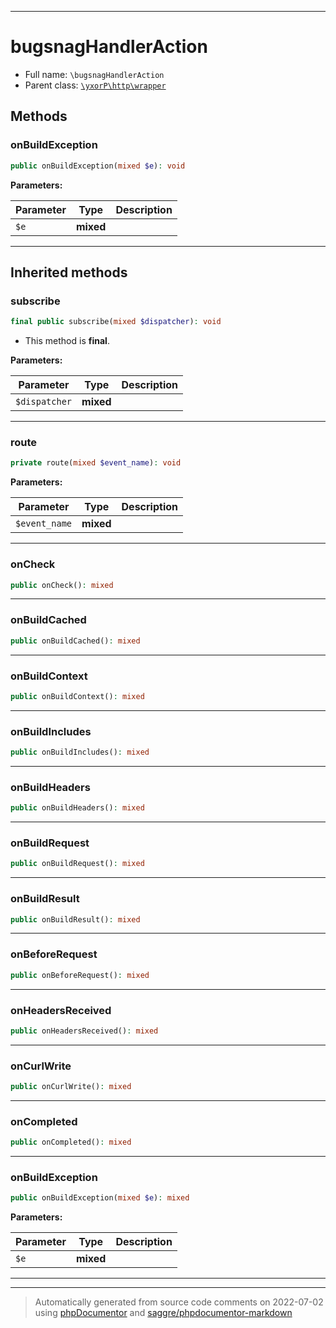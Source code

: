 ***

# bugsnagHandlerAction





* Full name: `\bugsnagHandlerAction`
* Parent class: [`\yxorP\http\wrapper`](./yxorP/http/wrapper.md)




## Methods


### onBuildException



```php
public onBuildException(mixed $e): void
```








**Parameters:**

| Parameter | Type | Description |
|-----------|------|-------------|
| `$e` | **mixed** |  |




***


## Inherited methods


### subscribe



```php
final public subscribe(mixed $dispatcher): void
```





* This method is **final**.


**Parameters:**

| Parameter | Type | Description |
|-----------|------|-------------|
| `$dispatcher` | **mixed** |  |




***

### route



```php
private route(mixed $event_name): void
```








**Parameters:**

| Parameter | Type | Description |
|-----------|------|-------------|
| `$event_name` | **mixed** |  |




***

### onCheck



```php
public onCheck(): mixed
```











***

### onBuildCached



```php
public onBuildCached(): mixed
```











***

### onBuildContext



```php
public onBuildContext(): mixed
```











***

### onBuildIncludes



```php
public onBuildIncludes(): mixed
```











***

### onBuildHeaders



```php
public onBuildHeaders(): mixed
```











***

### onBuildRequest



```php
public onBuildRequest(): mixed
```











***

### onBuildResult



```php
public onBuildResult(): mixed
```











***

### onBeforeRequest



```php
public onBeforeRequest(): mixed
```











***

### onHeadersReceived



```php
public onHeadersReceived(): mixed
```











***

### onCurlWrite



```php
public onCurlWrite(): mixed
```











***

### onCompleted



```php
public onCompleted(): mixed
```











***

### onBuildException



```php
public onBuildException(mixed $e): mixed
```








**Parameters:**

| Parameter | Type | Description |
|-----------|------|-------------|
| `$e` | **mixed** |  |




***


***
> Automatically generated from source code comments on 2022-07-02 using [phpDocumentor](http://www.phpdoc.org/) and [saggre/phpdocumentor-markdown](https://github.com/Saggre/phpDocumentor-markdown)
